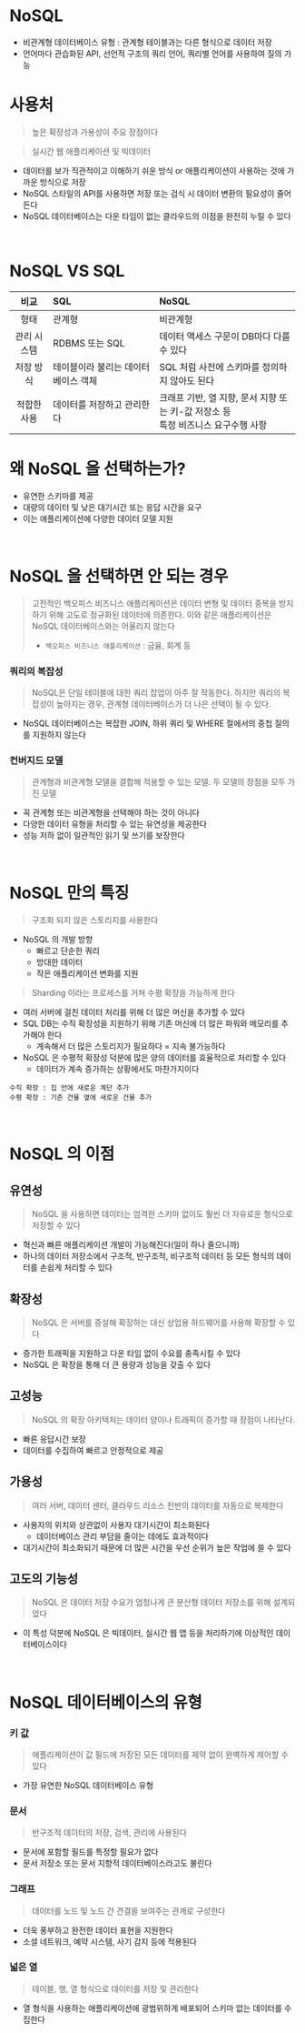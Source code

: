 # NoSQL
* 비관계형 데이터베이스 유형 : 관계형 테이블과는 다른 형식으로 데이터 저장
* 언어마다 관습화된 API, 선언적 구조의 쿼리 언어, 쿼리별 언어를 사용하여 질의 가능

# 사용처
> 높은 확장성과 가용성이 주요 장점이다 

> 실시간 웹 애플리케이션 및 빅데이터
* 데이터를 보가 직관적이고 이해하기 쉬운 방식 or 애플리케이션이 사용하는 것에 가까운 방식으로 저장
* NoSQL 스타일의 API를 사용하면 저장 또는 검식 시 데이터 변환의 필요성이 줄어든다
* NoSQL 데이터베이스는 다운 타임이 없는 클라우드의 이점을 완전히 누릴 수 있다

<br>

# NoSQL  VS  SQL
|   비교   | SQL                 | NoSQL                                            |
|:------:|:--------------------|:-------------------------------------------------|
|   형태   | 관계형                 | 비관계형                                             |
| 관리 시스템 | RDBMS 또는 SQL        | 데이터 액세스 구문이 DB마다 다를 수 있다                         |
| 저장 방식  | 테이블이라 불리는 데이터베이스 객체 | SQL 처럼 사전에 스키마를 정의하지 않아도 된다                      |
| 적합한 사용 | 데이터를 저장하고 관리한다      | 크래프 기반, 열 지향, 문서 지향 또는 키-값 저장소 등 <br/>특정 비즈니스 요구수행 사항 |

# 왜 NoSQL 을 선택하는가?
* 유연한 스키마를 제공
* 대량의 데이터 및 낮은 대기시간 또는 응답 시간을 요구
* 이는 애플리케이션에 다양한 데이터 모델 지원

<br>

# NoSQL 을 선택하면 안 되는 경우
> 고전적인 백오피스 비즈니스 애플리케이션은 데이터 변형 및 데이터 중복을 방지하기 위해
> 고도로 정규화된 데이터에 의존한다. 이와 같은 애플리케이션은 NoSQL 데이터베이스와는 어울리지 않는다
> * `백오피스 비즈니스 애플리케이션` : 금융, 회계 등

### 쿼리의 복잡성
> NoSQL은 단일 테이블에 대한 쿼리 잡업이 아주 잘 작동한다.
> 하지만 쿼리의 복잡성이 높아지는 경우, 관계형 데이터베이스가 더 나은 선택이 될 수 있다.

* NoSQL 데이터베이스는 복잡한 JOIN, 하위 쿼리 및 WHERE 절에서의 중첩 질의를 지원하지 않는다

### 컨버지드 모델
> 관계형과 비관계형 모델을 결합해 적용할 수 있는 모델.
> 두 모델의 장점을 모두 가진 모델
* 꼭 관계형 또는 비관계형을 선택해야 하는 것이 아니다
* 다양한 데이터 유형을 처리할 수 있는 유연성을 제공한다
* 성능 저하 없이 일관적인 읽기 및 쓰기를 보장한다

<br>

# NoSQL 만의 특징
> 구조화 되지 않은 스토리지를 사용한다
* NoSQL 의 개발 방향
  * 빠르고 단순한 쿼리
  * 방대한 데이터
  * 작은 애플리케이션 변화를 지원

> Sharding 이라는 프로세스를 거쳐 수평 확장을 가능하게 한다
* 여러 서버에 걸친 데이터 처리를 위해 더 많은 머신을 추가할 수 있다
* SQL DB는 수직 확장성을 지원하기 위해 기존 머신에 더 많은 파워와 메모리를 추가해야 한다
  * 계속해서 더 많은 스토리지가 필요하다 = 지속 불가능하다
* NoSQL 은 수평적 확장성 덕분에 많은 양의 데이터를 효율적으로 처리할 수 있다
  * 데이터가 계속 증가하는 상황에서도 마찬가지이다
```
수직 확장 : 집 안에 새로운 계단 추가
수평 확장 : 기존 건물 옆에 새로운 건물 추가
```

<br>

# NoSQL 의 이점
## 유연성
> NoSQL 을 사용하면 데이터는 엄격한 스키마 없이도 훨씬 더 자유로운 형식으로 저장할 수 있다
* 혁신과 빠른 애플리케이션 개발이 가능해진다(일이 하나 줄으니까)
* 하나의 데이터 저장소에서 구조적, 반구조적, 비구조적 데이터 등 모든 형식의 데이터를 손쉽게 처리할 수 있다

## 확장성
> NoSQL 은 서버를 증설해 확장하는 대신 상업용 하드웨어를 사용해 확장할 수 있다
* 증가한 트래픽을 지원하고 다운 타임 없이 수요를 충족시킬 수 있다
* NoSQL 은 확장을 통해 더 큰 용량과 성능을 갖출 수 있다

## 고성능
> NoSQL 의 확장 아키텍처는 데이터 양이나 트래픽이 증가할 때 장점이 나타난다.
* 빠른 응답시간 보장
* 데이터를 수집하여 빠르고 안정적으로 제공

## 가용성
> 여러 서버, 데이터 센터, 클라우드 리소스 전반의 데이터를 자동으로 복제한다
* 사용자의 위치와 상관없이 사용자 대기시간이 최소화된다
  * 데이터베이스 관리 부담을 줄이는 데에도 효과적이다
* 대기시간이 최소화되기 때문에 더 많은 시간을 우선 순위가 높은 작업에 쓸 수 있다

## 고도의 기능성
> NoSQL 은 데이터 저장 수요가 엄청나게 큰 분산형 데이터 저장소를 위해 설계되었다
* 이 특성 덕분에 NoSQL 은 빅데이터, 실시간 웹 앱 등을 처리하기에 이상적인 데이터베이스이다

<br>

# NoSQL 데이터베이스의 유형
### 키 값
> 애플리케이션이 값 필드에 저장된 모든 데이터를 제약 없이 완벽하게 제어할 수 있다
* 가장 유연한 NoSQL 데이터베이스 유형

### 문서
> 반구조적 데이터의 저장, 검색, 관리에 사용된다
* 문서에 포함할 필드를 특정할 필요가 없다
* 문서 저장소 또는 문서 지향적 데이터베이스라고도 불린다

### 그래프
> 데이터를 노드 및 노드 간 견결을 보여주는 관계로 구성한다
* 더욱 풍부하고 완전한 데이터 표현을 지원한다
* 소셜 네트워크, 예약 시스템, 사기 감지 등에 적용된다

### 넓은 열
> 테이블, 행, 열 형식으로 데이터를 저장 및 관리한다
* 열 형식을 사용하는 애플리케이션에 광범위하게 배포되어 스키마 없는 데이터를 수집한다